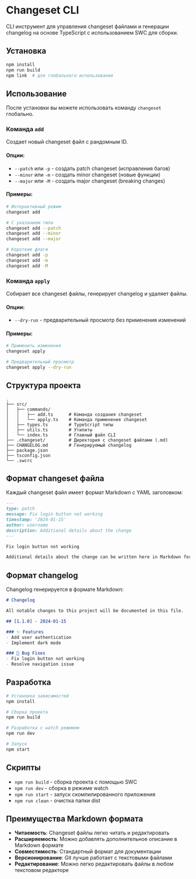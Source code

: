 # Changeset CLI

CLI инструмент для управления changeset файлами и генерации changelog на основе TypeScript с использованием SWC для сборки.

## Установка

```bash
npm install
npm run build
npm link  # для глобального использования
```

## Использование

После установки вы можете использовать команду `changeset` глобально.

### Команда `add`

Создает новый changeset файл с рандомным ID.

#### Опции:
- `--patch` или `-p` - создать patch changeset (исправления багов)
- `--minor` или `-m` - создать minor changeset (новые функции)
- `--major` или `-M` - создать major changeset (breaking changes)

#### Примеры:

```bash
# Интерактивный режим
changeset add

# С указанием типа
changeset add --patch
changeset add --minor
changeset add --major

# Короткие флаги
changeset add -p
changeset add -m
changeset add -M
```

### Команда `apply`

Собирает все changeset файлы, генерирует changelog и удаляет файлы.

#### Опции:
- `--dry-run` - предварительный просмотр без применения изменений

#### Примеры:

```bash
# Применить изменения
changeset apply

# Предварительный просмотр
changeset apply --dry-run
```

## Структура проекта

```
.
├── src/
│   ├── commands/
│   │   ├── add.ts      # Команда создания changeset
│   │   └── apply.ts    # Команда применения changeset
│   ├── types.ts        # TypeScript типы
│   ├── utils.ts        # Утилиты
│   └── index.ts        # Главный файл CLI
├── .changeset/         # Директория с changeset файлами (.md)
├── CHANGELOG.md        # Генерируемый changelog
├── package.json
├── tsconfig.json
└── .swcrc
```

## Формат changeset файла

Каждый changeset файл имеет формат Markdown с YAML заголовком:

```markdown
---
type: patch
message: Fix login button not working
timestamp: '2024-01-15'
author: username
description: Additional details about the change
---

Fix login button not working

Additional details about the change can be written here in Markdown format.
```

## Формат changelog

Changelog генерируется в формате Markdown:

```markdown
# Changelog

All notable changes to this project will be documented in this file.

## [1.1.0] - 2024-01-15

### ✨ Features
- Add user authentication
- Implement dark mode

### 🐛 Bug Fixes
- Fix login button not working
- Resolve navigation issue
```

## Разработка

```bash
# Установка зависимостей
npm install

# Сборка проекта
npm run build

# Разработка с watch режимом
npm run dev

# Запуск
npm start
```

## Скрипты

- `npm run build` - сборка проекта с помощью SWC
- `npm run dev` - сборка в режиме watch
- `npm run start` - запуск скомпилированного приложения
- `npm run clean` - очистка папки dist

## Преимущества Markdown формата

- **Читаемость**: Changeset файлы легко читать и редактировать
- **Расширяемость**: Можно добавлять дополнительное описание в Markdown формате
- **Совместимость**: Стандартный формат для документации
- **Версионирование**: Git лучше работает с текстовыми файлами
- **Редактирование**: Можно легко редактировать файлы в любом текстовом редакторе 